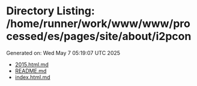 # Directory Listing: /home/runner/work/www/www/processed/es/pages/site/about/i2pcon
Generated on: Wed May  7 05:19:07 UTC 2025

- [2015.html.md](2015.html.md)
- [README.md](README.md)
- [index.html.md](index.html.md)
